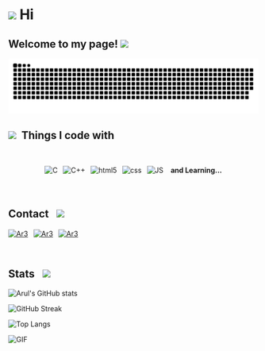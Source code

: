 <h1><img src="https://c.tenor.com/xSI1Z0OAJQYAAAAi/smiling-face-with-halo-joypixels.gif" width="30"/> Hi</h1>
<h2>Welcome to my page! <img src="https://c.tenor.com/iHvyWsJA_CMAAAAi/thanks-smile.gif" width="70"/></h2>
<img alt="contribution" src="https://github.com/Aruln3/Aruln3/blob/main/github-contribution-grid-snake.svg" />

<h2><img src="https://c.tenor.com/scJmHcoziLYAAAAi/kelvin-working-from-home.gif" width="80"/>&ensp;Things I code with</h2>
<br>
<p style="text-align:center";>
    <img alt="C" src="https://cdn.icon-icons.com/icons2/2415/PNG/128/c_original_logo_icon_146611.png" width=30px height=30px style="
    padding-bottom: 5px;" />&ensp;
    <img alt="C++" src="https://openhistogram.io/wp-content/uploads/images/c-plus-plus-logo.svg" width="33px" height="32px" style="
    padding-bottom: 7px;">&ensp;
    <img alt="html5" src="https://cdn.icon-icons.com/icons2/2415/PNG/128/html_original_logo_icon_146477.png" width=31px height=32px />&ensp;
    <img alt="css" src="https://cdn.icon-icons.com/icons2/2415/PNG/128/css_original_logo_icon_146575.png" width=31px height=32px />&ensp;
    <img alt="JS" src="https://cdn.icon-icons.com/icons2/2108/PNG/128/javascript_icon_130900.png" width=30px height=31px /> &ensp;
    <b>  and Learning...</b>
 </p><br>
  
  
<h2>Contact &ensp;<img src="https://c.tenor.com/yIG048LQlNgAAAAj/smile-kelvin.gif" width="60"/> </h2>
<p align="left">
<a href="https://wa.me/9344678992" target="blank"><img align="center" src="https://cdn2.iconfinder.com/data/icons/social-media-and-payment/64/-09-512.png" alt="Ar3" height="35" width="35" /></a>&ensp;
<a href="https://www.instagram.com/arul_n3/" target="blank"><img align="center" src="https://cdn2.iconfinder.com/data/icons/social-media-and-payment/64/-03-512.png" alt="Ar3" height="40" width="40" /></a>&ensp;
<a href="https://t.me/Arul_n3" target="blank"><img align="center" src="https://cdn2.iconfinder.com/data/icons/social-media-and-payment/64/-59-512.png" alt="Ar3" height="36" width="36" /></a>&ensp;
</p>
<br>

<h2>Stats &ensp;<img src="https://c.tenor.com/T-pW4c5b4y0AAAAi/gofourward-webdesign.gif" width="40"/></h2>
    
![Arul's GitHub stats](https://github-readme-stats.vercel.app/api?username=Aruln3&show_icons=true&theme=radical)

![GitHub Streak](https://github-readme-streak-stats.herokuapp.com/?user=Aruln3&theme=radical)

![Top Langs](https://github-readme-stats.vercel.app/api/top-langs/?username=Aruln3&layout=compact&theme=omni&langs_count=4)

<img  alt="GIF" src="https://c.tenor.com/iYg4CO19cHEAAAAj/cat-meow.gif" width="50px" height="50px" />
